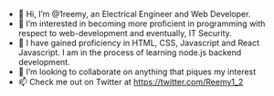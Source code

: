 - 👋 Hi, I’m @1reemy, an Electrical Engineer and Web Developer.
- 👀 I’m interested in becoming more proficient in programming with respect to web-development and eventually, IT Security.
- 🌱 I have gained proficiency in HTML, CSS, Javascript and React Javascript. I am in the process of learning node.js backend development.
- 💞️ I’m looking to collaborate on anything that piques my interest
- 📫 Check me out on Twitter at https://twitter.com/Reemy1_2

<!---
1reemy/1reemy is a ✨ special ✨ repository because its `README.md` (this file) appears on your GitHub profile.
You can click the Preview link to take a look at your changes.
--->
